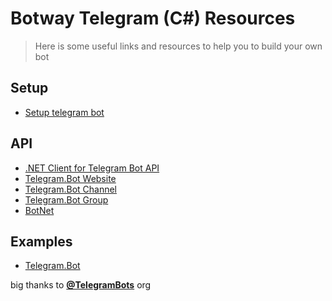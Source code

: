 # Botway Telegram (C#) Resources

> Here is some useful links and resources to help you to build your own bot

## Setup

- [Setup telegram bot](https://github.com/abdfnx/botway/discussions/5)

## API

- [.NET Client for Telegram Bot API](https://github.com/TelegramBots/Telegram.Bot)
- [Telegram.Bot Website](https://telegrambots.github.io/book)
- [Telegram.Bot Channel](https://t.me/tgbots_dotnet)
- [Telegram.Bot Group](https://t.me/joinchat/B35YY0QbLfd034CFnvCtCA)
- [BotNet](https://www.nuget.org/packages/BotNet)

## Examples

- [Telegram.Bot](https://github.com/TelegramBots/Telegram.Bot.Examples)

big thanks to [**@TelegramBots**](https://github.com/TelegramBots) org
